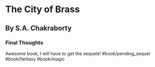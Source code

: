 # The City of Brass
## By S.A. Chakraborty
### Final Thoughts
Awesome book, I will have to get the sequels!
#book/pending_sequel
#book/fantasy #book/magic